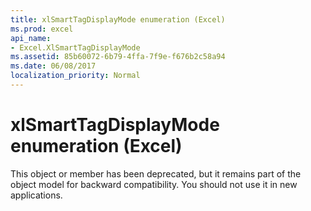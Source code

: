 ```yaml
---
title: xlSmartTagDisplayMode enumeration (Excel)
ms.prod: excel
api_name:
- Excel.XlSmartTagDisplayMode
ms.assetid: 85b60072-6b79-4ffa-7f9e-f676b2c58a94
ms.date: 06/08/2017
localization_priority: Normal
---
```



# xlSmartTagDisplayMode enumeration (Excel)

This object or member has been deprecated, but it remains part of the object model for backward compatibility. You should not use it in new applications.


